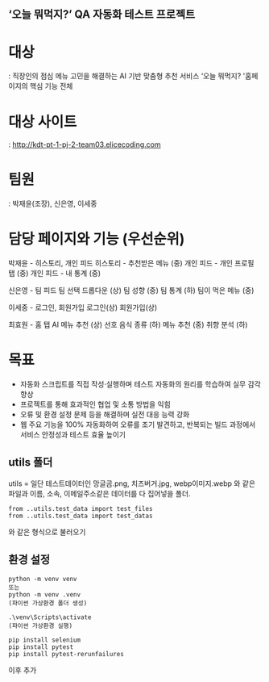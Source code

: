‘오늘 뭐먹지?’ QA 자동화 테스트 프로젝트
---

# 대상
: 직장인의 점심 메뉴 고민을 해결하는 AI 기반 맞춤형 추천 서비스 ‘오늘 뭐먹지? '홈페이지의 핵심 기능 전체

# 대상 사이트
:  http://kdt-pt-1-pj-2-team03.elicecoding.com

# 팀원
: 박재윤(조장), 신은영, 이세중


# 담당 페이지와 기능 (우선순위)

박재윤 - 히스토리, 개인 피드
히스토리 - 추천받은 메뉴 (중)
개인 피드 - 개인 프로필 탭 (중)
개인 피드 - 내 통계 (중)

신은영 - 팀 피드
팀 선택 드롭다운 (상)
팀 성향 (중)
팀 통계 (하)
팀이 먹은 메뉴 (중)

이세중 - 로그인, 회원가입
로그인(상)
회원가입(상)

최효원 - 홈 탭
AI 메뉴 추천 (상)
선호 음식 종류 (하)
메뉴 추천 (중)
취향 분석 (하)


# 목표
 - 자동화 스크립트를 직접 작성·실행하며 테스트 자동화의 원리를 학습하여 실무 감각 향상
 - 프로젝트를 통해 효과적인 협업 및 소통 방법을 익힘
- 오류 및 환경 설정 문제 등을 해결하며 실전 대응 능력 강화
- 웹 주요 기능을 100% 자동화하여 오류를 조기 발견하고, 반복되는 빌드 과정에서 서비스 안정성과 테스트 효율 높이기


## utils 폴더

utils = 일단 테스트데이터인 망글곰.png, 치즈버거.jpg, webp이미지.webp 와 같은 파일과 이름, 소속, 이메일주소같은 데이터를 다 집어넣을 폴더.
<br>
```
from ..utils.test_data import test_files
from ..utils.test_data import test_datas 
```
와 같은 형식으로 불러오기
<br>


## 환경 설정

```
python -m venv venv
또는 
python -m venv .venv
(파이썬 가상환경 폴더 생성)

.\venv\Scripts\activate
(파이썬 가상환경 실행)

pip install selenium
pip install pytest
pip install pytest-rerunfailures

```

이후 추가
